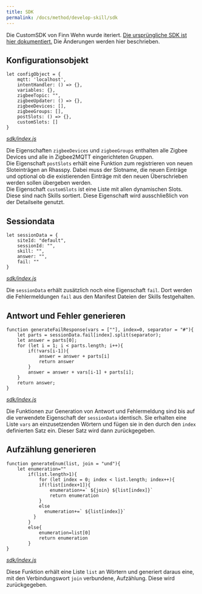 ```yaml
---
title: SDK
permalink: /docs/method/develop-skill/sdk
---
```


Die CustomSDK von Finn Wehn wurde iteriert. [Die ursprüngliche SDK ist hier dokumentiert.](https://fwehn.github.io/pp-voiceassistant/docs/create-skills/sdk/) Die Änderungen werden hier beschrieben. <br>

## Konfigurationsobjekt

```
let configObject = {
    mqtt: 'localhost',
    intentHandler: () => {},
    variables: {},
    zigbeeTopic: "",
    zigbeeUpdater: () => {},
    zigbeeDevices: [],
    zigbeeGroups: [],
    postSlots: () => {},
    customSlots: [] 
}
```
*[sdk/index.js](../../../../src/sdk/index.js)* <br>

Die Eigenschaften `zigbeeDevices` und `zigbeeGroups` enthalten alle Zigbee Devices und alle in Zigbee2MQTT eingerichteten Gruppen. <br>
Die Eigenschaft `postSlots` erhält eine Funktion zum registrieren von neuen Sloteinträgen an Rhasspy. Dabei muss der Slotname, die neuen Einträge und optional ob die existierenden Einträge mit den neuen Überschrieben werden sollen übergeben werden. <br>
Die Eigenschaft `customSlots` ist eine Liste mit allen dynamischen Slots. Diese sind nach Skills sortiert. Diese Eigenschaft wird ausschließlich von der Detailseite genutzt.

## Sessiondata

```
let sessionData = {
    siteId: "default",
    sessionId: "",
    skill: "",
    answer: "",
    fail: ""
}
```
*[sdk/index.js](../../../../src/sdk/index.js)* <br>

Die `sessionData` erhält zusätzlich noch eine Eigenschaft `fail`. Dort werden die Fehlermeldungen `fail` aus den Manifest Dateien der Skills festgehalten.

## Antwort und Fehler generieren

```
function generateFailResponse(vars = [""], index=0, separator = "#"){
    let parts = sessionData.fail[index].split(separator);
    let answer = parts[0];
    for (let i = 1; i < parts.length; i++){
        if(!vars[i-1]){
            answer = answer + parts[i]
            return answer
        }
        answer = answer + vars[i-1] + parts[i];
    }
    return answer;
}
```
*[sdk/index.js](../../../../src/sdk/index.js)* <br>

Die Funktionen zur Generation von Antwort und Fehlermeldung sind bis auf die verwendete Eigenschaft der `sessionData` identisch. Sie erhalten eine Liste `vars` an einzusetzenden Wörtern und fügen sie in den durch den `index` definierten Satz ein. Dieser Satz wird dann zurückgegeben. <br>

## Aufzählung generieren 

```
function generateEnum(list, join = "und"){
    let enumeration=""
        if(list.length>1){
            for (let index = 0; index < list.length; index++){
            if(!list[index+1]){
                enumeration+=` ${join} ${list[index]}`
                return enumeration
            }
            else
              enumeration+=` ${list[index]}`
          }
        }
        else{
            enumeration=list[0] 
            return enumeration   
        }  
}
```
*[sdk/index.js](../../../../src/sdk/index.js)* <br>

Diese Funktion erhält eine Liste `list` an Wörtern und generiert daraus eine, mit den Verbindungswort `join` verbundene, Aufzählung. Diese wird zurückgegeben. 
<br>

